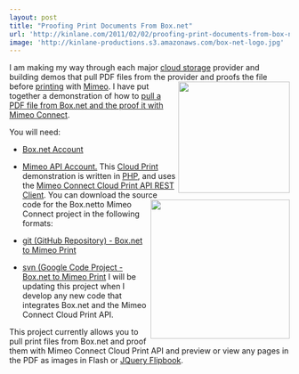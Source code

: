 ```yaml
---
layout: post
title: "Proofing Print Documents From Box.net"
url: 'http://kinlane.com/2011/02/02/proofing-print-documents-from-box-net/'
image: 'http://kinlane-productions.s3.amazonaws.com/box-net-logo.jpg'
---
```


I am making my way through each major [cloud storage][1] provider and building demos that pull PDF files from the provider and proofs the file before [printing][2] with [Mimeo][3]. [<img class="c1" src="http://kinlane-productions.s3.amazonaws.com/box-net-logo.jpg" alt="" width="200" align="right" />][4] I have put together a demonstration of how to [pull a PDF file from Box.net and the proof it with Mimeo Connect][5].

You will need:

  * [Box.net Account][4]
  * [Mimeo API Account.][6]
This [Cloud Print][7] demonstration is written in [PHP][8], and uses the [Mimeo Connect Cloud Print API REST Client][9]. [<img class="c1" src="http://kinlane-productions.s3.amazonaws.com/mimeo-logo.jpg" alt="" width="250" align="right" />][3] You can download the source code for the Box.netto Mimeo Connect project in the following formats:

  * [git (GitHub Repository) - Box.net to Mimeo Print][10]
  * [svn (Google Code Project - Box.net to Mimeo Print][11]
I will be updating this project when I develop any new code that integrates Box.net and the Mimeo Connect Cloud Print API.

This project currently allows you to pull print files from Box.net and proof them with Mimeo Connect Cloud Print API and preview or view any pages in the PDF as images in Flash or [JQuery Flipbook][12].

   [1]: http://www.kinlane.com/category/cloud-computing/cloud-storage/
   [2]: http://www.kinlane.com/category/publishing/
   [3]: http://www.mimeo.com
   [4]: http://www.box.net
   [5]: http://nimbus2.laneworks.net/functions-pull-pdf-from-box-net-and-prepare-proof.php
   [6]: http://www.mimeo.com/
   [7]: http://www.kinlane.com/category/cloud-computing/cloud-print/
   [8]: http://www.kinlane.com/category/php/
   [9]: https://github.com/mimeoconnect/Mimeo-Connect-Cloud-Print-API---REST-Client
   [10]: https://github.com/mimeoconnect/Mimeo-Box.net
   [11]: https://code.google.com/p/mimeo-box-net/
   [12]: http://www.kinlane.com/2011/01/jquery-powered-flipbook-for-previewing-print-files/
